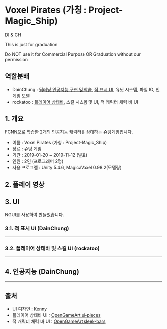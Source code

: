 # Voxel Pirates (가칭 : Project-Magic_Ship)
DI &amp; CH

This is just for graduation

Do NOT use it for Commercial Purpose OR Graduation without our permission

## 역할분배

 - DainChung : [딥러닝 인공지능 구현 및 학습](https://github.com/DainChung/Project-Magic_Ship/blob/master/README.md#4-%EC%9D%B8%EA%B3%B5%EC%A7%80%EB%8A%A5-dainchung), [적 표시 UI](https://github.com/DainChung/Project-Magic_Ship/blob/master/README.md#32-%EC%A0%81-%ED%91%9C%EC%8B%9C-ui-dainchung), 유닛 시스템, 파일 IO, 인게임 모델
 - rockatoo : [플레이어 상태바](https://github.com/DainChung/Project-Magic_Ship/blob/master/README.md#33-%ED%94%8C%EB%A0%88%EC%9D%B4%EC%96%B4-%EC%83%81%ED%83%9C%EB%B0%94-%EB%B0%8F-%EC%8A%A4%ED%82%AC-ui-rockatoo), 스킬 시스템 및 UI, 적 캐릭터 체력 바 UI

## 1. 개요



FCNN으로 학습한 2개의 인공지능 캐릭터를 상대하는 슈팅게임입니다.


 - 이름 : Voxel Pirates (가칭 : Project-Magic_Ship)
 - 장르 : 슈팅 게임
 - 기간 : 2019-01-20 ~ 2019-11-12 (발표)
 - 인원 : 2인 (프로그래머 2명)
 - 사용 프로그램 : Unity 5.4.6, MagicaVoxel 0.98.2(모델링)

## 2. 플레이 영상



## 3. UI

NGUI를 사용하여 만들었습니다.


### 3.1. 적 표시 UI (DainChung)

------------------------------------------------------------
### 3.2. 플레이어 상태바 및 스킬 UI (rockatoo)

------------------------------------------------------------
## 4. 인공지능 (DainChung)


------------------------------------------------------------
## 출처
- UI 디자인 : [Kenny](https://www.kenney.nl/)
- 플레이어 상태바 UI : [OpenGameArt ui-pieces](https://opengameart.org/content/ui-pieces)
- 적 캐릭터 체력 바 UI : [OpenGameArt sleek-bars](https://opengameart.org/content/sleek-bars)

